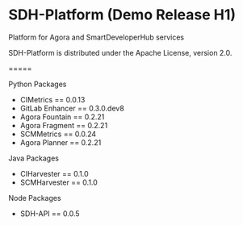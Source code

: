 SDH-Platform (Demo Release H1)
=====

Platform for Agora and SmartDeveloperHub services

SDH-Platform is distributed under the Apache License, version 2.0.

=====

Python Packages

* CIMetrics == 0.0.13
* GitLab Enhancer == 0.3.0.dev8
* Agora Fountain == 0.2.21
* Agora Fragment == 0.2.21
* SCMMetrics == 0.0.24
* Agora Planner == 0.2.21

Java Packages

* CIHarvester == 0.1.0
* SCMHarvester == 0.1.0

Node Packages

* SDH-API == 0.0.5
